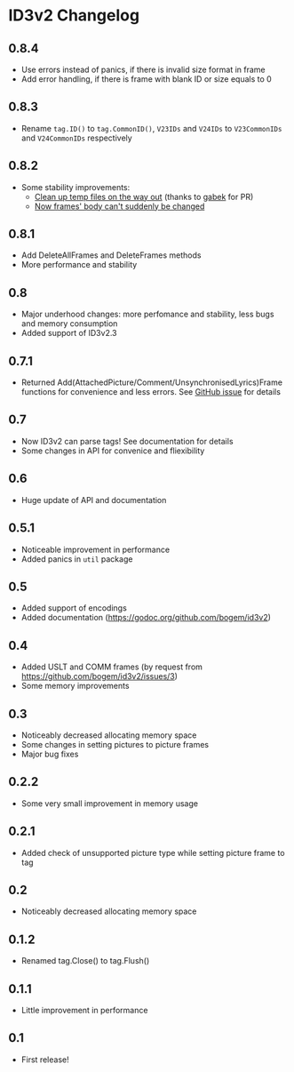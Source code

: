 # ID3v2 Changelog

## 0.8.4
* Use errors instead of panics, if there is invalid size format in frame
* Add error handling, if there is frame with blank ID or size equals to 0

## 0.8.3
* Rename `tag.ID()` to `tag.CommonID()`, `V23IDs` and `V24IDs` to `V23CommonIDs` and `V24CommonIDs` respectively

## 0.8.2
* Some stability improvements:
	* [Clean up temp files on the way out](https://github.com/bogem/id3v2/pull/10) (thanks to [gabek](https://github.com/gabek) for PR)
	* [Now frames' body can't suddenly be changed](https://github.com/bogem/id3v2/pull/11)

## 0.8.1
* Add DeleteAllFrames and DeleteFrames methods
* More performance and stability

## 0.8
* Major underhood changes: more perfomance and stability,
less bugs and memory consumption
* Added support of ID3v2.3

## 0.7.1
* Returned Add(AttachedPicture/Comment/UnsynchronisedLyrics)Frame functions
for convenience and less errors.
See [GitHub issue](https://github.com/bogem/id3v2/issues/5) for details

## 0.7
* Now ID3v2 can parse tags! See documentation for details
* Some changes in API for convenice and fliexibility

## 0.6
* Huge update of API and documentation

## 0.5.1
* Noticeable improvement in performance
* Added panics in `util` package

## 0.5
* Added support of encodings
* Added documentation (https://godoc.org/github.com/bogem/id3v2)

## 0.4
* Added USLT and COMM frames (by request from https://github.com/bogem/id3v2/issues/3)
* Some memory improvements

## 0.3
* Noticeably decreased allocating memory space
* Some changes in setting pictures to picture frames
* Major bug fixes

## 0.2.2
* Some very small improvement in memory usage

## 0.2.1
* Added check of unsupported picture type while setting picture frame to tag

## 0.2
* Noticeably decreased allocating memory space

## 0.1.2
* Renamed tag.Close() to tag.Flush()

## 0.1.1
* Little improvement in performance

## 0.1
* First release!

